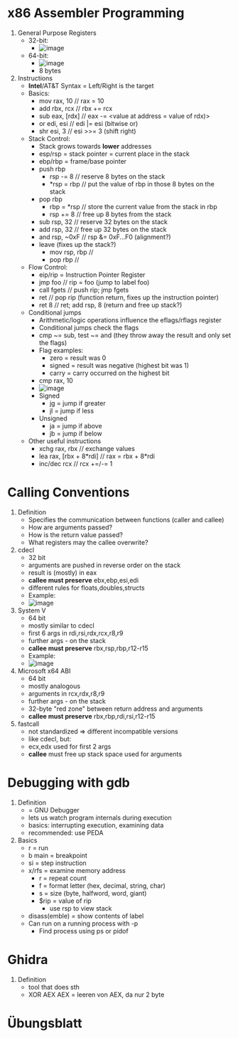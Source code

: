 # x86 Assembler Programming
1. General Purpose Registers
    - 32-bit:
        * ![image](images/registers_32bit.png)
    - 64-bit:
        * ![image](images/registers_64bit.png)
        * 8 bytes
1. Instructions
    - **Intel**/AT&T Syntax = Left/Right is the target
    - Basics:
        * mov rax, 10    // rax = 10
        * add rbx, rcx   // rbx += rcx
        * sub eax, [rdx] // eax -= \<value at address = value of rdx)\>
        * or edi, esi    // edi |= esi (bitwise or)
        * shr esi, 3     // esi >>= 3  (shift right)
    - Stack Control:
        * Stack grows towards **lower** addresses
        * esp/rsp = stack pointer = current place in the stack
        * ebp/rbp = frame/base pointer
        * push rbp
            + rsp -= 8   // reserve 8 bytes on the stack
            + \*rsp = rbp // put the value of rbp in those 8 bytes on the stack
        * pop rbp
            + rbp = \*rsp // store the current value from the stack in rbp
            + rsp += 8   // free up 8 bytes from the stack
        * sub rsp, 32    // reserve 32 bytes on the stack
        * add rsp, 32    // free up 32 bytes on the stack
        * and rsp, ~0xF  // rsp &= 0xF...F0 (alignment?)
        * leave (fixes up the stack?)
            + mov rsp, rbp // 
            + pop rbp      //
    - Flow Control:
        * eip/rip = Instruction Pointer Register
        * jmp foo       // rip = foo (jump to label foo)
        * call fgets    // push rip; jmp fgets
        * ret           // pop rip (function return, fixes up the instruction pointer)
        * ret 8         // ret; add rsp, 8 (return and free up stack?)
    - Conditional jumps
        * Arithmetic/logic operations influence the eflags/rflags register
        * Conditional jumps check the flags
        * cmp ~= sub, test ~= and (they throw away the result and only set the flags)
        * Flag examples:
            + zero = result was 0
            + signed = result was negative (highest bit was 1)
            + carry = carry occurred on the highest bit
        * cmp rax, 10
        * ![image](images/conditional_jumps.png)
        * Signed
            + jg = jump if greater
            + jl = jump if less
        * Unsigned
            + ja = jump if above
            + jb = jump if below
    - Other useful instructions
        * xchg rax, rbx           // exchange values
        * lea rax, [rbx + 8\*rdi] // rax = rbx + 8\*rdi
        * inc/dec rcx             // rcx +=/-= 1



# Calling Conventions
1. Definition
    - Specifies the communication between functions (caller and callee)
    - How are arguments passed?
    - How is the return value passed?
    - What registers may the callee overwrite?
1. cdecl
    - 32 bit
    - arguments are pushed in reverse order on the stack
    - result is (mostly) in eax
    - **callee must preserve** ebx,ebp,esi,edi
    - different rules for floats,doubles,structs
    - Example:
    - ![image](images/conventions_cdecl.png)
1. System V
    - 64 bit
    - mostly similar to cdecl
    - first 6 args in rdi,rsi,rdx,rcx,r8,r9
    - further args - on the stack
    - **callee must preserve** rbx,rsp,rbp,r12-r15
    - Example:
    - ![image](images/conventions_systemv.png)
1. Microsoft x64 ABI
    - 64 bit
    - mostly analogous
    - arguments in rcx,rdx,r8,r9
    - further args - on the stack
    - 32-byte "red zone" between return address and arguments
    - **callee must preserve** rbx,rbp,rdi,rsi,r12-r15
1. fastcall
    - not standardized => different incompatible versions
    - like cdecl, but:
    - ecx,edx used for first 2 args
    - **callee** must free up stack space used for arguments



# Debugging with gdb
1. Definition
    - = GNU Debugger
    - lets us watch program internals during execution
    - basics: interrupting execution, examining data
    - recommended: use PEDA
1. Basics
    - r = run
    - b main = breakpoint
    - si = step instruction
    - x/rfs = examine memory address
        * r = repeat count
        * f = format letter (hex, decimal, string, char)
        * s = size (byte, halfword, word, giant)
        * $rip = value of rip
            + use rsp to view stack
    - disass(emble) = show contents of label
    - Can run on a running process with -p
        * Find process using ps or pidof



# Ghidra
1. Definition
    - tool that does sth
    - XOR AEX AEX = leeren von AEX, da nur 2 byte



# Übungsblatt
